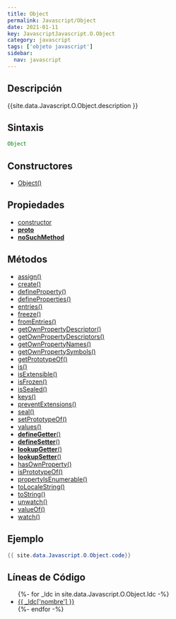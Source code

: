 ```yaml
---
title: Object
permalink: Javascript/Object
date: 2021-01-11
key: JavascriptJavascript.O.Object
category: javascript
tags: ['objeto javascript']
sidebar: 
  nav: javascript
---
```


## Descripción
{{site.data.Javascript.O.Object.description }}

## Sintaxis
~~~javascript
Object
~~~

## Constructores
* [Object()](/Javascript/Object/Object/)

## Propiedades
* [constructor](/Javascript/Object/constructor)
* [__proto__](/Javascript/Object/__proto__)
* [__noSuchMethod__](/Javascript/Object/__noSuchMethod__)

## Métodos
* [assign()](/Javascript/Object/assign)
* [create()](/Javascript/Object/create)
* [defineProperty()](/Javascript/Object/defineProperty)
* [defineProperties()](/Javascript/Object/defineProperties)
* [entries()](/Javascript/Object/entries)
* [freeze()](/Javascript/Object/freeze)
* [fromEntries()](/Javascript/Object/fromEntries)
* [getOwnPropertyDescriptor()](/Javascript/Object/getOwnPropertyDescriptor)
* [getOwnPropertyDescriptors()](/Javascript/Object/getOwnPropertyDescriptors)
* [getOwnPropertyNames()](/Javascript/Object/getOwnPropertyNames)
* [getOwnPropertySymbols()](/Javascript/Object/getOwnPropertySymbols)
* [getPrototypeOf()](/Javascript/Object/getPrototypeOf)
* [is()](/Javascript/Object/is)
* [isExtensible()](/Javascript/Object/isExtensible)
* [isFrozen()](/Javascript/Object/isFrozen)
* [isSealed()](/Javascript/Object/isSealed)
* [keys()](/Javascript/Object/keys)
* [preventExtensions()](/Javascript/Object/preventExtensions)
* [seal()](/Javascript/Object/seal)
* [setPrototypeOf()](/Javascript/Object/setPrototypeOf)
* [values()](/Javascript/Object/values)
* [__defineGetter__()](/Javascript/Object/__defineGetter__)
* [__defineSetter__()](/Javascript/Object/__defineSetter__)
* [__lookupGetter__()](/Javascript/Object/__lookupGetter__)
* [__lookupSetter__()](/Javascript/Object/__lookupSetter__)
* [hasOwnProperty()](/Javascript/Object/hasOwnProperty)
* [isPrototypeOf()](/Javascript/Object/isPrototypeOf)
* [propertyIsEnumerable()](/Javascript/Object/propertyIsEnumerable)
* [toLocaleString()](/Javascript/Object/toLocaleString)
* [toString()](/Javascript/Object/toString)
* [unwatch()](/Javascript/Object/unwatch)
* [valueOf()](/Javascript/Object/valueOf)
* [watch()](/Javascript/Object/watch)

## Ejemplo
~~~java
{{ site.data.Javascript.O.Object.code}}
~~~

## Líneas de Código
<ul>
{%- for _ldc in site.data.Javascript.O.Object.ldc -%}
   <li>
       <a href="{{_ldc['url'] }}">{{ _ldc['nombre'] }}</a>
   </li>
{%- endfor -%}
</ul>
